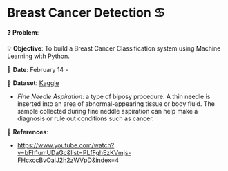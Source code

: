 # Breast Cancer Detection ♋

❓ **Problem**: 

💡 **Objective**: To build a Breast Cancer Classification system using Machine Learning with Python.

📅 **Date**: February 14 -

🔢 **Dataset**: [Kaggle](https://www.kaggle.com/uciml/breast-cancer-wisconsin-data)
- *Fine Needle Aspiration*: a type of biposy procedure. A thin needle is inserted into an area of abnormal-appearing tissue or body fluid. The sample collected during fine neddle aspiration can help make a diagnosis or rule out conditions such as cancer.

📜 **References**:
- https://www.youtube.com/watch?v=bFh1umUDaGc&list=PLfFghEzKVmjs-FHcxccBvOaiJ2h2zWVpD&index=4
